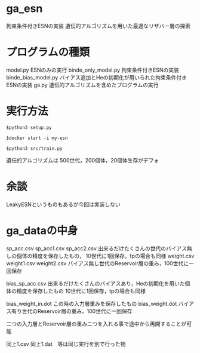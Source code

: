 # ga_esn
拘束条件付きESNの実装
遺伝的アルゴリズムを用いた最適なリザバー層の探索

# プログラムの種類
model.py ESNのみの実行
binde_only_model.py 拘束条件付きESNの実装
binde_bias_model.py バイアス追加とHeの初期化が用いられた拘束条件付きESNの実装
ga.py 遺伝的アルゴリズムを含めたプログラムの実行

# 実行方法

  `$python3 setup.py`
  
  `$docker start -i my-esn`
  
  `$python3 src/train.py`

遺伝的アルゴリズムは
500世代，200個体，20個体生存がデフォ

# 余談
LeakyESNというものもあるが今回は実装しない

# ga_dataの中身

  sp_acc.csv
  sp_acc1.csv
  sp_acc2.csv
  出来るだけたくさんの世代のバイアス無しの個体の精度を保存したもの，
  10世代に1回保存，tpの場合も同様
  weight.csv
  weight1.csv
  weight2.csv
  バイアス無し世代のReservoir層の重み，100世代に一回保存

  bias_sp_acc.csv
  出来るだけたくさんのバイアスあり，Heの初期化を用いた個体の精度を保存したもの
  10世代に1回保存，tpの場合も同様

  bias_weight_in.dot
  この時の入力層重みを保存したもの
  bias_weight.dot
  バイアス有り世代のReservoir層の重み，100世代に一回保存

  二つの入力層とReservoir層の重み二つを入れる事で途中から再開することが可能
  
  同上1.csv
  同上1.dat　等は同じ実行を別で行った物